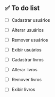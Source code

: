 ## ✅ To do list
- [ ] Cadastrar usuários
- [ ] Alterar usuários
- [ ] Remover usuários
- [ ] Exibir usuários


- [ ] Cadastrar livros
- [ ] Alterar livros
- [ ] Remover livros
- [ ] Exibir livros
